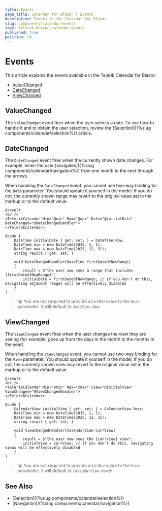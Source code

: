 ```yaml
---
title: Events
page_title: Calendar for Blazor | Events
description: Events in the Calendar for Blazor
slug: components/calendar/events
tags: telerik,blazor,calendar,events
published: true
position: 20
---
```


# Events

This article explains the events available in the Telerik Calendar for Blazor:

* [ValueChanged](#valuechanged)
* [DateChanged](#datechanged)
* [ViewChanged](#viewchanged)

## ValueChanged

The `ValueChanged` event fires when the user selects a date. To see how to handle it and to obtain the user selection, review the [Selection]({%slug components/calendar/selection%}) article.

## DateChanged

The `DateChanged` event fires when the currently shown date changes. For example, when the user [navigates]({%slug components/calendar/navigation%}) from one month to the next through the arrows.

When handling the `DateChanged` event, you cannot use two-way binding for the `Date` parameter. You should update it yourself in the model. If you do not, the currently shown range may revert to the original value set in the markup or to the default value.

````CSHTML
@result
<br />
<TelerikCalendar Min="@min" Max="@max" Date="@initialDate" DateChanged="@DateChangedHandler">
</TelerikCalendar>

@code {
    DateTime initialDate { get; set; } = DateTime.Now;
    DateTime min = new DateTime(2015, 1, 1);
    DateTime max = new DateTime(2025, 12, 31);
    string result { get; set; }

    void DateChangedHandler(DateTime firstDateOfNewRange)
    {
        result = $"the user now sees a range that includes {firstDateOfNewRange}";
        initialDate = firstDateOfNewRange; // if you don't do this, navigating adjacent ranges will be effectively disabled
    }
}
````

>tip You are not required to provide an initial value to the `Date` parameter. It will default to `DateTime.Now`.

## ViewChanged

The `ViewChanged` event fires when the user changes the view they are seeing (for example, goes up from the days in the month to the months in the year).

When handling the `ViewChanged` event, you cannot use two-way binding for the `View` parameter. You should update it yourself in the model. If you do not, the currently shown view may revert to the original value set in the markup or to the default value.

````CSHTML
@result
<br />
<TelerikCalendar Min="@min" Max="@max" View="@initialView" ViewChanged="@ViewChangedHandler">
</TelerikCalendar>

@code {
    CalendarView initialView { get; set; } = CalendarView.Year;
    DateTime min = new DateTime(2015, 1, 1);
    DateTime max = new DateTime(2025, 12, 31);
    string result { get; set; }

    void ViewChangedHandler(CalendarView currView)
    {
        result = $"the user now sees the {currView} view";
        initialView = currView; // if you don't do this, navigating views will be effectively disabled
    }
}
````

>tip You are not required to provide an initial value to the `View` parameter. It will default to `CalendarView.Month`.

## See Also

* [Selection]({%slug components/calendar/selection%})
* [Navigation]({%slug components/calendar/navigation%})
